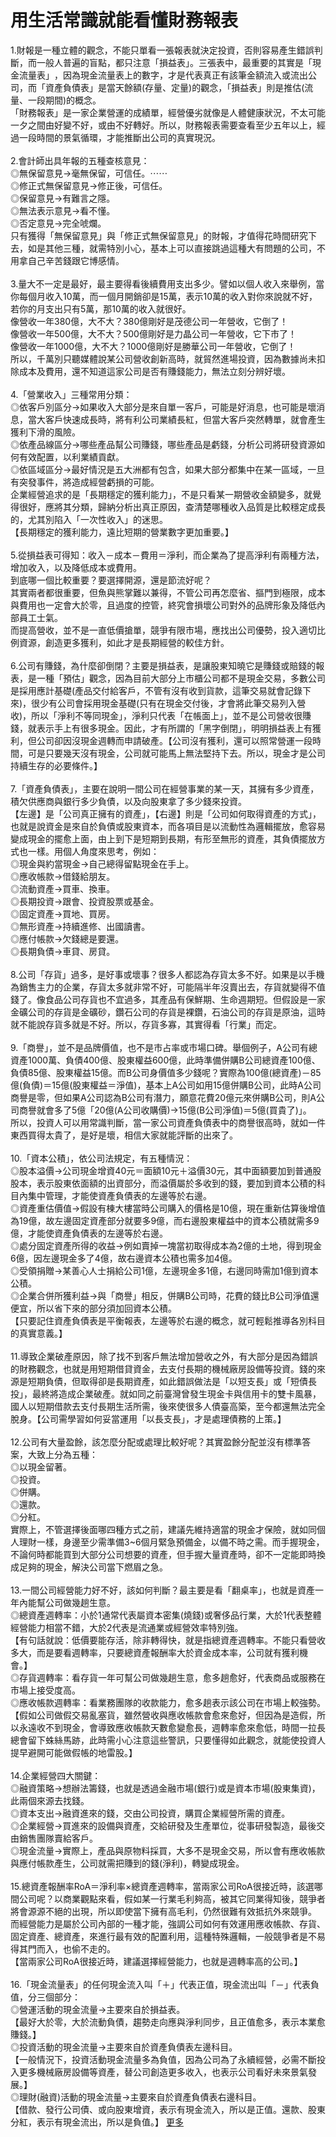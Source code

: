 # 用生活常識就能看懂財務報表


<div id="id_590e9c53829944235079690" class="text_exposed_root"><span>1.財報是一種立體的觀念，不能只單看一張報表就決定投</span><wbr><span class="word_break"></span><span>資，否則容易產生錯誤判斷，而一般人普遍的盲點，都只注</span><wbr><span class="word_break"></span><span>意「損益表」。三張表中，最重要的其實是「現金流量表」</span><wbr><span class="word_break"></span><span>，因為現金流量表上的數字，才是代表真正有該筆金額流入</span><wbr><span class="word_break"></span><span>或流出公司，而「資產負債表」是當天餘額(存量、定量)</span><wbr><span class="word_break"></span>的觀念，「損益表」則是推估(流量、一段期間)的概念。<br><span> 「財務報表」是一家企業營運的成績單，經營優劣就像是人</span><wbr><span class="word_break"></span><span>體健康狀況，不太可能一夕之間由好變不好，或由不好轉好</span><wbr><span class="word_break"></span><span>。所以，財務報表需要查看至少五年以上，經過一段時間的</span><wbr><span class="word_break"></span>景氣循環，才能推斷出公司的真實現況。<br> <br> 2.會計師出具年報的五種查核意見：<br> ◎無保留意見→毫無保留，可信任。<span class="text_exposed_hide">⋯⋯</span><span class="text_exposed_show"><br> ◎修正式無保留意見→修正後，可信任。<br> ◎保留意見→有難言之隱。<br> ◎無法表示意見→看不懂。<br> ◎否定意見→完全唬爛。<br><span> 只有獲得「無保留意見」與「修正式無保留意見」的財報，</span><wbr><span class="word_break"></span><span>才值得花時間研究下去，如是其他三種，就需特別小心，基</span><wbr><span class="word_break"></span><span>本上可以直接跳過這種大有問題的公司，不用拿自己辛苦錢</span><wbr><span class="word_break"></span>跟它博感情。<br> <br><span> 3.量大不一定是最好，最主要得看後續費用支出多少。譬</span><wbr><span class="word_break"></span><span>如以個人收入來舉例，當你每個月收入10萬，而一個月開</span><wbr><span class="word_break"></span><span>銷卻是15萬，表示10萬的收入對你來說就不好，若你的</span><wbr><span class="word_break"></span>月支出只有5萬，那10萬的收入就很好。<br><span> 像營收一年380億，大不大？380億剛好是茂德公司一</span><wbr><span class="word_break"></span>年營收，它倒了！<br><span> 像營收一年500億，大不大？500億剛好是力晶公司一</span><wbr><span class="word_break"></span>年營收，它下市了！<br><span> 像營收一年1000億，大不大？1000億剛好是勝華公</span><wbr><span class="word_break"></span>司一年營收，它倒了！<br><span> 所以，千萬別只聽媒體說某公司營收創新高時，就貿然進場</span><wbr><span class="word_break"></span><span>投資，因為數據尚未扣除成本及費用，還不知道這家公司是</span><wbr><span class="word_break"></span>否有賺錢能力，無法立刻分辨好壞。<br> <br> 4.「營業收入」三種常用分類：<br><span> ◎依客戶別區分→如果收入大部分是來自單一客戶，可能是</span><wbr><span class="word_break"></span><span>好消息，也可能是壞消息，當大客戶快速成長時，將有利公</span><wbr><span class="word_break"></span><span>司業績長紅，但當大客戶突然轉單，就會產生獲利下滑的風</span><wbr><span class="word_break"></span>險。<br><span> ◎依產品線區分→哪些產品幫公司賺錢，哪些產品是虧錢，</span><wbr><span class="word_break"></span>分析公司將研發資源如何有效配置，以利業績貢獻。<br><span> ◎依區域區分→最好情況是五大洲都有包含，如果大部分都</span><wbr><span class="word_break"></span><span>集中在某一區域，一旦有突發事件，將造成經營虧損的可能</span><wbr><span class="word_break"></span>。<br><span> 企業經營追求的是「長期穩定的獲利能力」，不是只看某一</span><wbr><span class="word_break"></span><span>期營收金額變多，就覺得很好，應將其分類，歸納分析出真</span><wbr><span class="word_break"></span><span>正原因，查清楚哪種收入品質是比較穩定成長的，尤其別陷</span><wbr><span class="word_break"></span>入「一次性收入」的迷思。<br> 【長期穩定的獲利能力，遠比短期的營業數字更加重要。】<br> <br><span> 5.從損益表可得知：收入－成本－費用＝淨利，而企業為</span><wbr><span class="word_break"></span>了提高淨利有兩種方法，增加收入，以及降低成本或費用。<br> 到底哪一個比較重要？要選擇開源，還是節流好呢？<br><span> 其實兩者都很重要，但魚與熊掌難以兼得，不管公司再怎麼</span><wbr><span class="word_break"></span><span>省、摳門到極限，成本與費用也一定會大於零，且過度的控</span><wbr><span class="word_break"></span>管，終究會損壞公司對外的品牌形象及降低內部員工士氣。<br><span> 而提高營收，並不是一直低價搶單，競爭有限市場，應找出</span><wbr><span class="word_break"></span><span>公司優勢，投入適切比例資源，創造更多獲利，如此才是長</span><wbr><span class="word_break"></span>期經營的較佳方針。<br> <br><span> 6.公司有賺錢，為什麼卻倒閉？主要是損益表，是讓股東</span><wbr><span class="word_break"></span><span>知曉它是賺錢或賠錢的報表，是一種「預估」觀念，因為目</span><wbr><span class="word_break"></span><span>前大部分上市櫃公司都不是現金交易，多數公司是採用應計</span><wbr><span class="word_break"></span><span>基礎(產品交付給客戶，不管有沒有收到貨款，這筆交易就</span><wbr><span class="word_break"></span><span>會記錄下來)，很少有公司會採用現金基礎(只有在現金交</span><wbr><span class="word_break"></span><span>付後，才會將此筆交易列入營收)，所以「淨利不等同現金</span><wbr><span class="word_break"></span><span>」，淨利只代表「在帳面上」，並不是公司營收很賺錢，就</span><wbr><span class="word_break"></span><span>表示手上有很多現金。因此，才有所謂的「黑字倒閉」，明</span><wbr><span class="word_break"></span><span>明損益表上有獲利，但公司卻因沒現金週轉而申請破產。【</span><wbr><span class="word_break"></span><span>公司沒有獲利，還可以照常營運一段時間，可是只要幾天沒</span><wbr><span class="word_break"></span><span>有現金，公司就可能馬上無法堅持下去。所以，現金才是公</span><wbr><span class="word_break"></span>司持續生存的必要條件。】<br> <br><span> 7.「資產負債表」，主要在說明一間公司在經營事業的某</span><wbr><span class="word_break"></span><span>一天，其擁有多少資產，積欠供應商與銀行多少負債，以及</span><wbr><span class="word_break"></span>向股東拿了多少錢來投資。<br><span> 【左邊】是「公司真正擁有的資產」，【右邊】則是「公司</span><wbr><span class="word_break"></span><span>如何取得資產的方式」，也就是說資金是來自於負債或股東</span><wbr><span class="word_break"></span><span>資本，而各項目是以流動性為邏輯擺放，愈容易變成現金的</span><wbr><span class="word_break"></span><span>擺愈上面，由上到下是短期到長期，有形至無形的資產，其</span><wbr><span class="word_break"></span>負債擺放方式也一樣。用個人角度來思考，例如：<br> ◎現金與約當現金→自己總得留點現金在手上。<br> ◎應收帳款→借錢給朋友。<br> ◎流動資產→買車、換車。<br> ◎長期投資→跟會、投資股票或基金。<br> ◎固定資產→買地、買房。<br> ◎無形資產→持續進修、出國讀書。<br> ◎應付帳款→欠錢總是要還。<br> ◎長期負債→車貸、房貸。<br> <br><span> 8.公司「存貨」過多，是好事或壞事？很多人都認為存貨</span><wbr><span class="word_break"></span><span>太多不好。如果是以手機為銷售主力的企業，存貨太多就非</span><wbr><span class="word_break"></span><span>常不好，可能隔半年沒賣出去，存貨就變得不值錢了。像食</span><wbr><span class="word_break"></span><span>品公司存貨也不宜過多，其產品有保鮮期、生命週期短。但</span><wbr><span class="word_break"></span><span>假設是一家金礦公司的存貨是金礦砂，鑽石公司的存貨是裸</span><wbr><span class="word_break"></span><span>鑽，石油公司的存貨是原油，這時就不能說存貨多就是不好</span><wbr><span class="word_break"></span>。所以，存貨多寡，其實得看「行業」而定。<br> <br><span> 9.「商譽」，並不是品牌價值，也不是市占率或市場口碑</span><wbr><span class="word_break"></span><span>。舉個例子，A公司有總資產1000萬、負債400億、</span><wbr><span class="word_break"></span><span>股東權益600億，此時準備併購B公司總資產100億、</span><wbr><span class="word_break"></span><span>負債85億、股東權益15億。而B公司身價值多少錢呢？</span><wbr><span class="word_break"></span><span>實際為100億(總資產)－85億(負債)＝15億(股</span><wbr><span class="word_break"></span><span>東權益＝淨值)，基本上A公司如用15億併購B公司，此</span><wbr><span class="word_break"></span><span>時A公司商譽是零，但如果A公司認為B公司有潛力，願意</span><wbr><span class="word_break"></span><span>花費20億元來併購B公司，則A公司商譽就會多了5億「</span><wbr><span class="word_break"></span><span>20億(A公司收購價)→15億(B公司淨值)＝5億(</span><wbr><span class="word_break"></span>買貴了)」。<br><span> 所以，投資人可以用常識判斷，當一家公司資產負債表中的</span><wbr><span class="word_break"></span><span>商譽很高時，就如一件東西買得太貴了，是好是壞，相信大</span><wbr><span class="word_break"></span>家就能評斷的出來了。<br> <br> 10.「資本公積」，依公司法規定，有五種情況：<br><span> ◎股本溢價→公司現金增資40元＝面額10元＋溢價30</span><wbr><span class="word_break"></span><span>元，其中面額要加到普通股股本，表示股東依面額的出資部</span><wbr><span class="word_break"></span><span>分，而溢價屬於多收到的錢，要加到資本公積的科目內集中</span><wbr><span class="word_break"></span>管理，才能使資產負債表的左邊等於右邊。<br><span> ◎資產重估價值→假設有棟大樓當時公司購入的價格是10</span><wbr><span class="word_break"></span><span>億，現在重新估算後增值為19億，故左邊固定資產部分就</span><wbr><span class="word_break"></span><span>要多9億，而右邊股東權益中的資本公積就需多9億，才能</span><wbr><span class="word_break"></span>使資產負債表的左邊等於右邊。<br><span> ◎處分固定資產所得的收益→例如賣掉一塊當初取得成本為</span><wbr><span class="word_break"></span><span>2億的土地，得到現金6億，因左邊現金多了4億，故右邊</span><wbr><span class="word_break"></span>資本公積也需多加4億。<br><span> ◎受領捐贈→某善心人士捐給公司1億，左邊現金多1億，</span><wbr><span class="word_break"></span>右邊同時需加1億到資本公積。<br><span> ◎企業合併所獲利益→與「商譽」相反，併購B公司時，花</span><wbr><span class="word_break"></span><span>費的錢比B公司淨值還便宜，所以省下來的部分須加回資本</span><wbr><span class="word_break"></span>公積。<br><span> 【只要記住資產負債表是平衡報表，左邊等於右邊的概念，</span><wbr><span class="word_break"></span>就可輕鬆推導各別科目的真實意義。】<br> <br><span> 11.導致企業破產原因，除了找不到客戶無法增加營收之</span><wbr><span class="word_break"></span><span>外，有大部分是因為錯誤的財務觀念，也就是用短期借貸資</span><wbr><span class="word_break"></span><span>金，去支付長期的機械廠房設備等投資。錢的來源是短期負</span><wbr><span class="word_break"></span><span>債，但取得卻是長期資產，如此錯誤做法是「以短支長」或</span><wbr><span class="word_break"></span><span>「短債長投」，最終將造成企業破產。就如同之前臺灣曾發</span><wbr><span class="word_break"></span><span>生現金卡與信用卡的雙卡風暴，國人以短期借款去支付長期</span><wbr><span class="word_break"></span><span>生活所需，後來使很多人債臺高築，至今都還無法完全脫身</span><wbr><span class="word_break"></span><span>。【公司需學習如何妥當運用「以長支長」，才是處理債務</span><wbr><span class="word_break"></span>的上策。】<br> <br><span> 12.公司有大量盈餘，該怎麼分配或處理比較好呢？其實</span><wbr><span class="word_break"></span>盈餘分配並沒有標準答案，大致上分為五種：<br> ◎以現金留著。<br> ◎投資。<br> ◎併購。<br> ◎還款。<br> ◎分紅。<br><span> 實際上，不管選擇後面哪四種方式之前，建議先維持適當的</span><wbr><span class="word_break"></span><span>現金才保險，就如同個人理財一樣，身邊至少需準備3~6</span><wbr><span class="word_break"></span><span>個月緊急預備金，以備不時之需。而手握現金，不論何時都</span><wbr><span class="word_break"></span><span>能買到大部分公司想要的資產，但手握大量資產時，卻不一</span><wbr><span class="word_break"></span>定能即時換成足夠的現金，解決公司當下燃眉之急。<br> <br><span> 13.一間公司經營能力好不好，該如何判斷？最主要是看</span><wbr><span class="word_break"></span>「翻桌率」，也就是資產一年內能幫公司做幾趟生意。<br><span> ◎總資產週轉率：小於1通常代表屬資本密集(燒錢)或奢</span><wbr><span class="word_break"></span><span>侈品行業，大於1代表整體經營能力相當不錯，大於2代表</span><wbr><span class="word_break"></span>是流通業或經營效率特別強。<br><span> 【有句話就說：低價要能存活，除非轉得快，就是指總資產</span><wbr><span class="word_break"></span><span>週轉率。不能只看營收多大，而是要看週轉率，只要總資產</span><wbr><span class="word_break"></span>報酬率大於資金成本率，公司就有獲利機會。】<br><span> ◎存貨週轉率：看存貨一年可幫公司做幾趟生意，愈多趟愈</span><wbr><span class="word_break"></span>好，代表商品或服務在市場上接受度高。<br><span> ◎應收帳款週轉率：看業務團隊的收款能力，愈多趟表示該</span><wbr><span class="word_break"></span>公司在市場上較強勢。<br><span> 【假如公司做假交易亂塞貨，雖然營收與應收帳款會愈來愈</span><wbr><span class="word_break"></span><span>好，但因為是造假，所以永遠收不到現金，會導致應收帳款</span><wbr><span class="word_break"></span><span>天數愈變愈長，週轉率愈來愈低，時間一拉長總會留下蛛絲</span><wbr><span class="word_break"></span><span>馬跡，此時需小心注意這些警訊，只要懂得如此觀念，就能</span><wbr><span class="word_break"></span>使投資人提早避開可能做假帳的地雷股。】<br> <br> 14.企業經營四大關鍵：<br><span> ◎融資策略→想辦法籌錢，也就是透過金融市場(銀行)或</span><wbr><span class="word_break"></span>是資本市場(股東集資)，此兩個來源去找錢。<br><span> ◎資本支出→融資進來的錢，交由公司投資，購買企業經營</span><wbr><span class="word_break"></span>所需的資產。<br><span> ◎企業經營→買進來的設備與資產，交給研發及生產單位，</span><wbr><span class="word_break"></span>從事研發製造，最後交由銷售團隊賣給客戶。<br><span> ◎現金流量→實際上，產品與原物料採買，大多不是現金交</span><wbr><span class="word_break"></span><span>易，所以會有應收帳款與應付帳款產生，公司就需把賺到的</span><wbr><span class="word_break"></span>錢(淨利)，轉變成現金。<br> <br><span> 15.總資產報酬率RoA＝淨利率×總資產週轉率，當兩</span><wbr><span class="word_break"></span><span>家公司RoA很接近時，該選哪間公司呢？以商業觀點來看</span><wbr><span class="word_break"></span><span>，假如某一行業毛利夠高，被其它同業得知後，競爭者將會</span><wbr><span class="word_break"></span><span>源源不絕的出現，所以即使當下擁有高毛利，仍然很難有效</span><wbr><span class="word_break"></span>抵抗外來競爭。<br><span> 而經營能力是屬於公司內部的一種才能，強調公司如何有效</span><wbr><span class="word_break"></span><span>運用應收帳款、存貨、固定資產、總資產，來進行最有效的</span><wbr><span class="word_break"></span><span>配置利用，這種特殊邏輯，一般競爭者是不易得其門而入，</span><wbr><span class="word_break"></span>也偷不走的。<br><span> 【當兩家公司RoA很接近時，建議選擇經營能力，也就是</span><wbr><span class="word_break"></span>週轉率高的公司。】<br> <br><span> 16.「現金流量表」的任何現金流入叫「＋」代表正值，</span><wbr><span class="word_break"></span>現金流出叫「－」代表負值，分三個部分：<br> ◎營運活動的現金流量→主要來自於損益表。<br><span> 【最好大於零，大於流動負債，趨勢走向應與淨利同步，且</span><wbr><span class="word_break"></span>正值愈多，表示本業愈賺錢。】<br> ◎投資活動的現金流量→主要來自於資產負債表左邊科目。<br><span> 【一般情況下，投資活動現金流量多為負值，因為公司為了</span><wbr><span class="word_break"></span><span>永續經營，必需不斷投入更多機械廠房設備等資產，替公司</span><wbr><span class="word_break"></span>創造更多收入，也表示公司看好未來景氣發展。】<br><span> ◎理財(融資)活動的現金流量→主要來自於資產負債表右</span><wbr><span class="word_break"></span>邊科目。<br><span> 【借款、發行公司債、或向股東增資，表示有現金流入，所</span><wbr><span class="word_break"></span><span>以是正值。還款、股東分紅，表示有現金流出，所以是負值</span><wbr><span class="word_break"></span>。】</span><span class="text_exposed_hide"> <span class="text_exposed_link"><a class="see_more_link" data-interaction-root-id="_24_q" onclick="var func = function(e) { e.preventDefault(); }; var parent = Parent.byClass(this, &quot;text_exposed_root&quot;); if (parent &amp;&amp; parent.getAttribute(&quot;id&quot;) == &quot;id_590e9c53829944235079690&quot;) { CSS.addClass(parent, &quot;text_exposed&quot;); Arbiter.inform(&quot;reflow&quot;); }; func(event); " href="#" data-ft="{&quot;tn&quot;:&quot;e&quot;}" role="button"><span class="see_more_link_inner">更多</span></a></span></span></div>